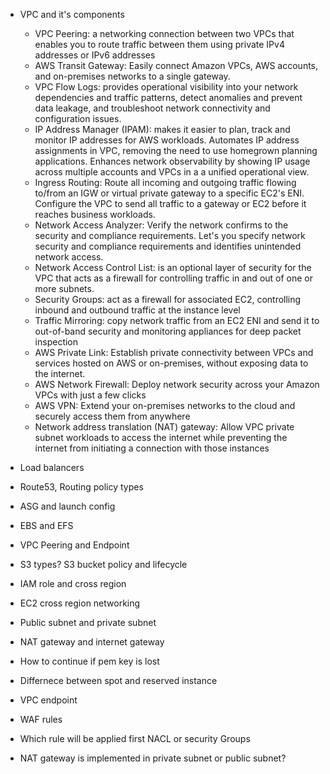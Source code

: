 - VPC and it's components
  - VPC Peering: a networking connection between two VPCs that enables you to route traffic between them using private IPv4 addresses or IPv6 addresses
  - AWS Transit Gateway: Easily connect Amazon VPCs, AWS accounts, and on-premises networks to a single gateway.
  - VPC Flow Logs: provides operational visibility into your network dependencies and traffic patterns, detect anomalies and prevent data leakage, and troubleshoot network connectivity and configuration issues.
  - IP Address Manager (IPAM): makes it easier to plan, track and monitor IP addresses for AWS workloads. Automates IP address assignments in VPC, removing the need to use homegrown planning applications. Enhances network observability by showing IP usage across multiple accounts and VPCs in a a unified operational view.
  - Ingress Routing: Route all incoming and outgoing traffic flowing to/from an IGW or virtual private gateway to a specific EC2's ENI. Configure the VPC to send all traffic to a gateway or EC2 before it reaches business workloads.
  - Network Access Analyzer: Verify the network confirms to the security and compliance requirements. Let's you specify network security and compliance requirements and identifies unintended network access.
  - Network Access Control List: is an optional layer of security for the VPC that acts as a firewall for controlling traffic in and out of one or more subnets.
  - Security Groups: act as a firewall for associated EC2, controlling inbound and outbound traffic at the instance level
  - Traffic Mirroring: copy network traffic from an EC2 ENI and send it to out-of-band security and monitoring appliances for deep packet inspection
  - AWS Private Link: Establish private connectivity between VPCs and services hosted on AWS or on-premises, without exposing data to the internet.
  - AWS Network Firewall: Deploy network security across your Amazon VPCs with just a few clicks
  - AWS VPN: Extend your on-premises networks to the cloud and securely access them from anywhere
  - Network address translation (NAT) gateway: Allow VPC private subnet workloads to access the internet while preventing the internet from initiating a connection with those instances

- Load balancers
- Route53, Routing policy types
- ASG and launch config
- EBS and EFS
- VPC Peering and Endpoint
- S3 types? S3 bucket policy and lifecycle
- IAM role and cross region
- EC2 cross region networking

- Public subnet and private subnet
- NAT gateway and internet gateway
- How to continue if pem key is lost
- Differnece between spot and reserved instance
- VPC endpoint
- WAF rules
- Which rule will be applied first NACL or security Groups
- NAT gateway is implemented in private subnet or public subnet?
